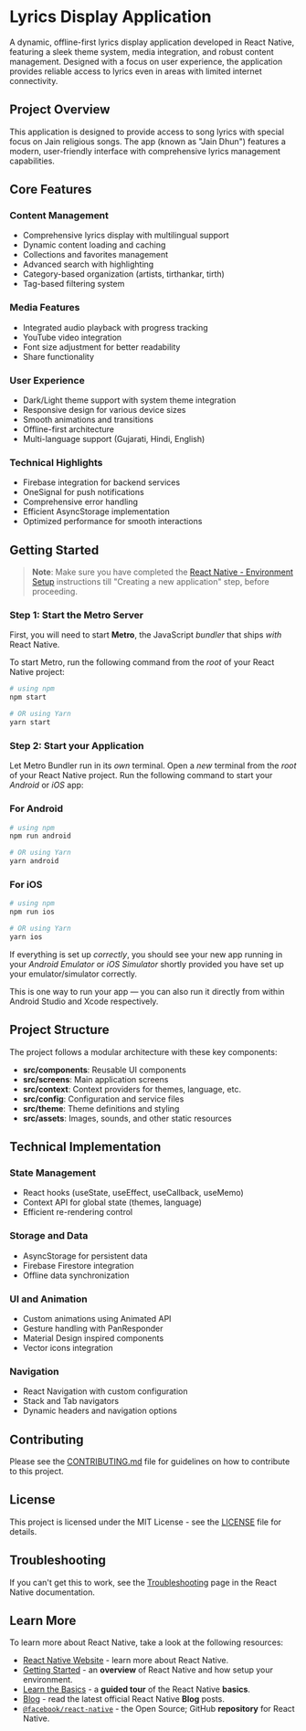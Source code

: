 # Lyrics Display Application

A dynamic, offline-first lyrics display application developed in React Native, featuring a sleek theme system, media integration, and robust content management. Designed with a focus on user experience, the application provides reliable access to lyrics even in areas with limited internet connectivity.

## Project Overview

This application is designed to provide access to song lyrics with special focus on Jain religious songs. The app (known as "Jain Dhun") features a modern, user-friendly interface with comprehensive lyrics management capabilities.

## Core Features

### Content Management

- Comprehensive lyrics display with multilingual support
- Dynamic content loading and caching
- Collections and favorites management
- Advanced search with highlighting
- Category-based organization (artists, tirthankar, tirth)
- Tag-based filtering system

### Media Features

- Integrated audio playback with progress tracking
- YouTube video integration
- Font size adjustment for better readability
- Share functionality

### User Experience

- Dark/Light theme support with system theme integration
- Responsive design for various device sizes
- Smooth animations and transitions
- Offline-first architecture
- Multi-language support (Gujarati, Hindi, English)

### Technical Highlights

- Firebase integration for backend services
- OneSignal for push notifications
- Comprehensive error handling
- Efficient AsyncStorage implementation
- Optimized performance for smooth interactions

## Getting Started

> **Note**: Make sure you have completed the [React Native - Environment Setup](https://reactnative.dev/docs/environment-setup) instructions till "Creating a new application" step, before proceeding.

### Step 1: Start the Metro Server

First, you will need to start **Metro**, the JavaScript _bundler_ that ships _with_ React Native.

To start Metro, run the following command from the _root_ of your React Native project:

```bash
# using npm
npm start

# OR using Yarn
yarn start
```

### Step 2: Start your Application

Let Metro Bundler run in its _own_ terminal. Open a _new_ terminal from the _root_ of your React Native project. Run the following command to start your _Android_ or _iOS_ app:

### For Android

```bash
# using npm
npm run android

# OR using Yarn
yarn android
```

### For iOS

```bash
# using npm
npm run ios

# OR using Yarn
yarn ios
```

If everything is set up _correctly_, you should see your new app running in your _Android Emulator_ or _iOS Simulator_ shortly provided you have set up your emulator/simulator correctly.

This is one way to run your app — you can also run it directly from within Android Studio and Xcode respectively.

## Project Structure

The project follows a modular architecture with these key components:

- **src/components**: Reusable UI components
- **src/screens**: Main application screens
- **src/context**: Context providers for themes, language, etc.
- **src/config**: Configuration and service files
- **src/theme**: Theme definitions and styling
- **src/assets**: Images, sounds, and other static resources

## Technical Implementation

### State Management

- React hooks (useState, useEffect, useCallback, useMemo)
- Context API for global state (themes, language)
- Efficient re-rendering control

### Storage and Data

- AsyncStorage for persistent data
- Firebase Firestore integration
- Offline data synchronization

### UI and Animation

- Custom animations using Animated API
- Gesture handling with PanResponder
- Material Design inspired components
- Vector icons integration

### Navigation

- React Navigation with custom configuration
- Stack and Tab navigators
- Dynamic headers and navigation options

## Contributing

Please see the [CONTRIBUTING.md](./CONTRIBUTING.md) file for guidelines on how to contribute to this project.

## License

This project is licensed under the MIT License - see the [LICENSE](./LICENSE) file for details.

## Troubleshooting

If you can't get this to work, see the [Troubleshooting](https://reactnative.dev/docs/troubleshooting) page in the React Native documentation.

## Learn More

To learn more about React Native, take a look at the following resources:

- [React Native Website](https://reactnative.dev) - learn more about React Native.
- [Getting Started](https://reactnative.dev/docs/environment-setup) - an **overview** of React Native and how setup your environment.
- [Learn the Basics](https://reactnative.dev/docs/getting-started) - a **guided tour** of the React Native **basics**.
- [Blog](https://reactnative.dev/blog) - read the latest official React Native **Blog** posts.
- [`@facebook/react-native`](https://github.com/facebook/react-native) - the Open Source; GitHub **repository** for React Native.
